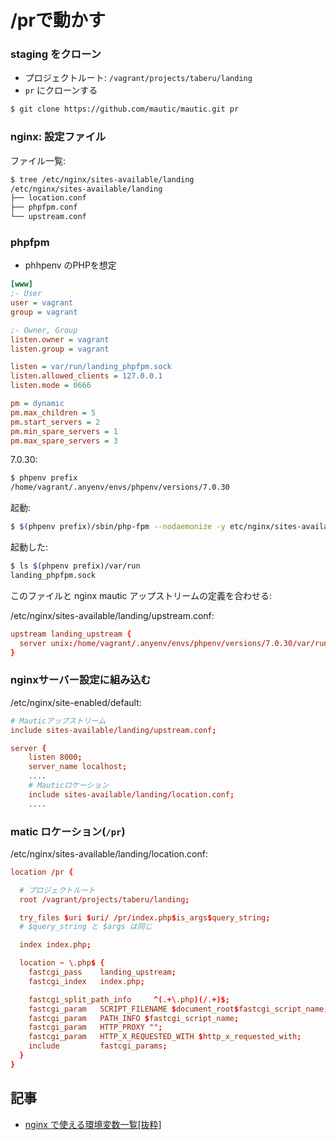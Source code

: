 # /prで動かす

### staging をクローン

- プロジェクトルート: `/vagrant/projects/taberu/landing`
- `pr` にクローンする

~~~bash 
$ git clone https://github.com/mautic/mautic.git pr
~~~

### nginx: 設定ファイル

ファイル一覧:

~~~bash
$ tree /etc/nginx/sites-available/landing
/etc/nginx/sites-available/landing
├── location.conf
├── phpfpm.conf
└── upstream.conf
~~~

### phpfpm

- phhpenv のPHPを想定

~~~ini
[www]
;- User
user = vagrant
group = vagrant

;- Owner, Group
listen.owner = vagrant
listen.group = vagrant

listen = var/run/landing_phpfpm.sock
listen.allowed_clients = 127.0.0.1
listen.mode = 0666

pm = dynamic
pm.max_children = 5
pm.start_servers = 2
pm.min_spare_servers = 1
pm.max_spare_servers = 3
~~~

7.0.30:

~~~bash 
$ phpenv prefix
/home/vagrant/.anyenv/envs/phpenv/versions/7.0.30
~~~

起動:

~~~bash
$ $(phpenv prefix)/sbin/php-fpm --nodaemonize -y etc/nginx/sites-available/landing/phpfpm.conf
~~~

起動した:

~~~bash
$ ls $(phpenv prefix)/var/run
landing_phpfpm.sock
~~~

このファイルと nginx mautic アップストリームの定義を合わせる:

/etc/nginx/sites-available/landing/upstream.conf:

~~~conf
upstream landing_upstream {
  server unix:/home/vagrant/.anyenv/envs/phpenv/versions/7.0.30/var/run/landing_phpfpm.sock;
}
~~~

### nginxサーバー設定に組み込む

/etc/nginx/site-enabled/default:

~~~conf
# Mauticアップストリーム
include sites-available/landing/upstream.conf;

server {
    listen 8000;
    server_name localhost;
    ....
    # Mauticロケーション
    include sites-available/landing/location.conf;
    ....
~~~

### matic ロケーション(`/pr`)

/etc/nginx/sites-available/landing/location.conf:

~~~conf
location /pr {

  # プロジェクトルート
  root /vagrant/projects/taberu/landing;

  try_files $uri $uri/ /pr/index.php$is_args$query_string;
  # $query_string と $args は同じ

  index index.php;

  location ~ \.php$ {
    fastcgi_pass    landing_upstream;
    fastcgi_index   index.php;

    fastcgi_split_path_info     ^(.+\.php)(/.+)$;
    fastcgi_param   SCRIPT_FILENAME $document_root$fastcgi_script_name;
    fastcgi_param   PATH_INFO $fastcgi_script_name;
    fastcgi_param   HTTP_PROXY "";
    fastcgi_param   HTTP_X_REQUESTED_WITH $http_x_requested_with;
    include         fastcgi_params;
  }
}
~~~


## 記事

- [nginx で使える環境変数一覧[抜粋]](https://qiita.com/FoxBoxsnet/items/21316143c0f7929fc068)
